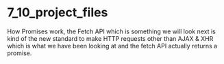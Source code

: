 # 7_10_project_files

How Promises work, the Fetch API which is something we will look next is kind of the new
standard to make HTTP requests other than AJAX & XHR which is what we have been looking at and
the fetch API actually returns a promise.
